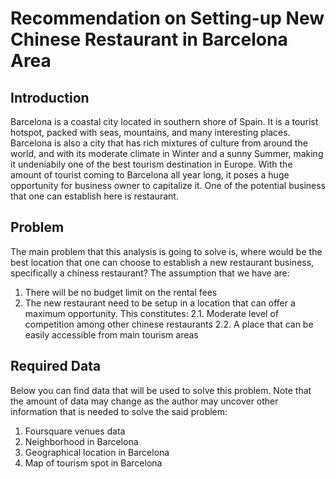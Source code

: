 # Recommendation on Setting-up New Chinese Restaurant in Barcelona Area

## Introduction

Barcelona is a coastal city located in southern shore of Spain. It is a tourist hotspot, packed with 
seas, mountains, and many interesting places. Barcelona is also a city that has rich mixtures of culture 
from around the world, and with its moderate climate in Winter and a sunny Summer, making it undeniabily 
one of the best tourism destination in Europe.
With the amount of tourist coming to Barcelona all year long, it poses a huge opportunity for business 
owner to capitalize it. One of the potential business that one can establish here is restaurant.

## Problem

The main problem that this analysis is going to solve is, where would be the best location that one can 
choose to establish a new restaurant business, specifically a chiness restaurant? The assumption that 
we have are:

1. There will be no budget limit on the rental fees
2. The new restaurant need to be setup in a location that can offer a maximum opportunity. This constitutes:
    2.1. Moderate level of competition among other chinese restaurants
    2.2. A place that can be easily accessible from main tourism areas

## Required Data

Below you can find data that will be used to solve this problem. Note that the amount of data may change
as the author may uncover other information that is needed to solve the said problem:

1. Foursquare venues data
2. Neighborhood in Barcelona
3. Geographical location in Barcelona
4. Map of tourism spot in Barcelona